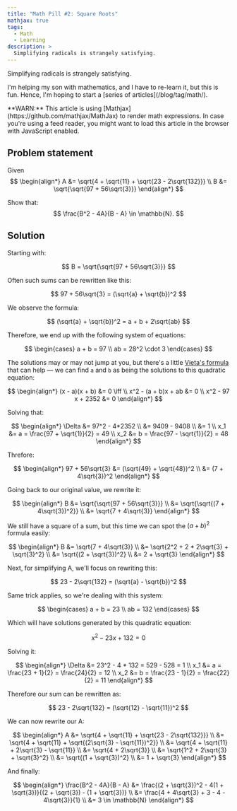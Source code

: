 ```yaml
---
title: "Math Pill #2: Square Roots"
mathjax: true
tags:
  - Math
  - Learning
description: >
  Simplifying radicals is strangely satisfying. 
---
```


Simplifying radicals is strangely satisfying.

<p class="info-bubble" markdown="1">
I'm helping my son with mathematics, and I have to re-learn it, but this is fun. Hence, I'm hoping to start a [series of articles](/blog/tag/math/).
</p>

<p class="warn-bubble" markdown="1">
**WARN:** This article is using [Mathjax](https://github.com/mathjax/MathJax) to render math expressions. In case you're using a feed reader, you might want to load this article in the browser with JavaScript enabled.
</p>

## Problem statement

Given
$$
\begin{align*}
A &= \sqrt{4 + \sqrt{11} + \sqrt{23 - 2\sqrt{132}}} \\
B &= \sqrt{\sqrt{97 + 56\sqrt{3}}}
\end{align*}
$$

Show that:
$$
\frac{B^2 - 4A}{B - A} \in \mathbb{N}.
$$

## Solution

Starting with:

$$
B = \sqrt{\sqrt{97 + 56\sqrt{3}}}
$$

Often such sums can be rewritten like this:

$$
97 + 56\sqrt{3} = (\sqrt{a} + \sqrt{b})^2
$$

We observe the formula:

$$
(\sqrt{a} + \sqrt{b})^2 = a + b + 2\sqrt{ab}
$$

Therefore, we end up with the following system of equations:

$$
\begin{cases}
a + b = 97 \\
ab = 28^2 \cdot 3
\end{cases}
$$

The solutions may or may not jump at you, but there's a little [Vieta's formula](https://en.wikipedia.org/wiki/Vieta%27s_formulas) that can help — we can find `a` and `b` as being the solutions to this quadratic equation:

$$
\begin{align*}
(x - a)(x + b) &= 0 \iff \\
x^2 - (a + b)x + ab &= 0 \\
x^2 - 97 x + 2352 &= 0
\end{align*}
$$

Solving that:

$$
\begin{align*}
\Delta &= 97^2 - 4*2352 \\
&= 9409 - 9408 \\
&= 1 \\
x_1 &= a = \frac{97 + \sqrt{1}}{2} = 49 \\
x_2 &= b = \frac{97 - \sqrt{1}}{2} = 48
\end{align*}
$$

Threfore:

$$
\begin{align*}
97 + 56\sqrt{3} &= (\sqrt{49} + \sqrt{48})^2 \\
&= (7 + 4\sqrt{3})^2
\end{align*}
$$

Going back to our original value, we rewrite it:

$$
\begin{align*}
B &= \sqrt{\sqrt{97 + 56\sqrt{3}}} \\
&= \sqrt{\sqrt{(7 + 4\sqrt{3})^2}} \\
&= \sqrt{7 + 4\sqrt{3}}
\end{align*}
$$

We still have a square of a sum, but this time we can spot the $(a + b)^2$ formula easily:

$$
\begin{align*}
B &= \sqrt{7 + 4\sqrt{3}} \\
&= \sqrt{2^2 + 2 * 2\sqrt{3} + \sqrt{3}^2} \\
&= \sqrt{(2 + \sqrt{3})^2} \\
&= 2 + \sqrt{3}
\end{align*}
$$

Next, for simplifying A, we'll focus on rewriting this:

$$
23 - 2\sqrt{132} = (\sqrt{a} - \sqrt{b})^2
$$

Same trick applies, so we're dealing with this system:

$$
\begin{cases}
a + b = 23 \\
ab = 132
\end{cases}
$$

Which will have solutions generated by this quadratic equation:

$$
x^2 - 23x + 132 = 0
$$

Solving it:

$$
\begin{align*}
\Delta &= 23^2 - 4 * 132 = 529 - 528 = 1 \\
x_1 &= a = \frac{23 + 1}{2} = \frac{24}{2} = 12 \\
x_2 &= b = \frac{23 - 1}{2} = \frac{22}{2} = 11
\end{align*}
$$

Therefore our sum can be rewritten as:

$$
23 - 2\sqrt{132} = (\sqrt{12} - \sqrt{11})^2
$$

We can now rewrite our A:

$$
\begin{align*}
A &= \sqrt{4 + \sqrt{11} + \sqrt{23 - 2\sqrt{132}}} \\
  &= \sqrt{4 + \sqrt{11} + \sqrt{(2\sqrt{3} - \sqrt{11})^2}} \\
  &= \sqrt{4 + \sqrt{11} + 2\sqrt{3} - \sqrt{11}} \\
  &= \sqrt{4 + 2\sqrt{3}} \\
  &= \sqrt{1^2 + 2\sqrt{3} + \sqrt{3}^2} \\
  &= \sqrt{(1 + \sqrt{3})^2} \\
  &= 1 + \sqrt{3}
\end{align*}
$$

And finally:

$$
\begin{align*}
\frac{B^2 - 4A}{B - A} 
&= \frac{(2 + \sqrt{3})^2 - 4(1 + \sqrt{3})}{(2 + \sqrt{3}) - (1 + \sqrt{3})} \\
&= \frac{4 + 4\sqrt{3} + 3 - 4 - 4\sqrt{3}}{1} \\
&= 3 \in \mathbb{N}
\end{align*}
$$
